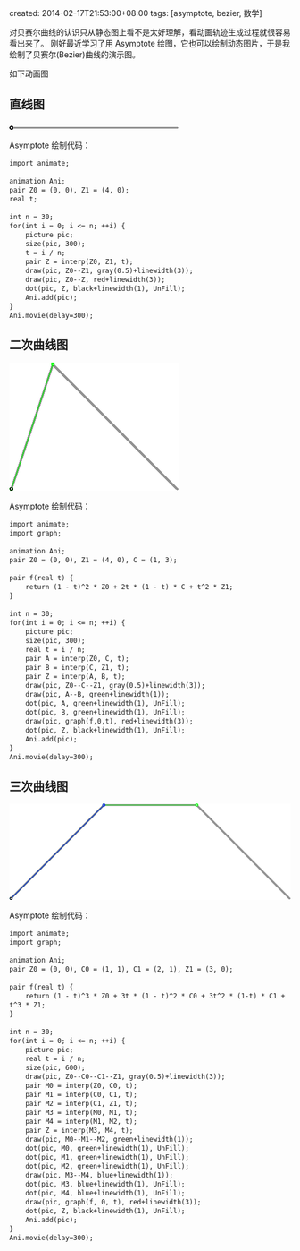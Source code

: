 created: 2014-02-17T21:53:00+08:00
tags: [asymptote, bezier, 数学]


对贝赛尔曲线的认识只从静态图上看不是太好理解，看动画轨迹生成过程就很容易看出来了。
刚好最近学习了用 Asymptote 绘图，它也可以绘制动态图片，于是我绘制了贝赛尔(Bezier)曲线的演示图。

如下动画图


## 直线图

![bezier-animation-1](/media/asy/bezier-animation-1.gif)

Asymptote 绘制代码：

```
import animate;

animation Ani;
pair Z0 = (0, 0), Z1 = (4, 0);
real t;

int n = 30;
for(int i = 0; i <= n; ++i) {
    picture pic;
    size(pic, 300);
    t = i / n;
    pair Z = interp(Z0, Z1, t);
    draw(pic, Z0--Z1, gray(0.5)+linewidth(3));
    draw(pic, Z0--Z, red+linewidth(3));
    dot(pic, Z, black+linewidth(1), UnFill);
    Ani.add(pic);
}
Ani.movie(delay=300);
```


## 二次曲线图

![bezier-animation-2](/media/asy/bezier-animation-2.gif)

Asymptote 绘制代码：

```
import animate;
import graph;

animation Ani;
pair Z0 = (0, 0), Z1 = (4, 0), C = (1, 3);

pair f(real t) {
    return (1 - t)^2 * Z0 + 2t * (1 - t) * C + t^2 * Z1;
}

int n = 30;
for(int i = 0; i <= n; ++i) {
    picture pic;
    size(pic, 300);
    real t = i / n;
    pair A = interp(Z0, C, t);
    pair B = interp(C, Z1, t);
    pair Z = interp(A, B, t);
    draw(pic, Z0--C--Z1, gray(0.5)+linewidth(3));
    draw(pic, A--B, green+linewidth(1));
    dot(pic, A, green+linewidth(1), UnFill);
    dot(pic, B, green+linewidth(1), UnFill);
    draw(pic, graph(f,0,t), red+linewidth(3));
    dot(pic, Z, black+linewidth(1), UnFill);
    Ani.add(pic);
}
Ani.movie(delay=300);
```


## 三次曲线图

![bezier-animation-3](/media/asy/bezier-animation-3.gif)

Asymptote 绘制代码：

```
import animate;
import graph;

animation Ani;
pair Z0 = (0, 0), C0 = (1, 1), C1 = (2, 1), Z1 = (3, 0);

pair f(real t) {
    return (1 - t)^3 * Z0 + 3t * (1 - t)^2 * C0 + 3t^2 * (1-t) * C1 + t^3 * Z1;
}

int n = 30;
for(int i = 0; i <= n; ++i) {
    picture pic;
    real t = i / n;
    size(pic, 600);
    draw(pic, Z0--C0--C1--Z1, gray(0.5)+linewidth(3));
    pair M0 = interp(Z0, C0, t);
    pair M1 = interp(C0, C1, t);
    pair M2 = interp(C1, Z1, t);
    pair M3 = interp(M0, M1, t);
    pair M4 = interp(M1, M2, t);
    pair Z = interp(M3, M4, t);
    draw(pic, M0--M1--M2, green+linewidth(1));
    dot(pic, M0, green+linewidth(1), UnFill);
    dot(pic, M1, green+linewidth(1), UnFill);
    dot(pic, M2, green+linewidth(1), UnFill);
    draw(pic, M3--M4, blue+linewidth(1));
    dot(pic, M3, blue+linewidth(1), UnFill);
    dot(pic, M4, blue+linewidth(1), UnFill);
    draw(pic, graph(f, 0, t), red+linewidth(3));
    dot(pic, Z, black+linewidth(1), UnFill);
    Ani.add(pic);
}
Ani.movie(delay=300);
```
